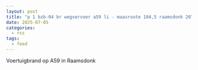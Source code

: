 ```yaml
---
layout: post
title: "p 1 bzb-04 br wegvervoer a59 li - maasroute 104,5 raamsdonk 207134 205233"
date: 2025-07-05
categories: 
  - rss
tags: 
  - feed
---
```


Voertuigbrand op A59 in Raamsdonk
